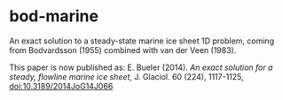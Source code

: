 bod-marine
==========

An exact solution to a steady-state marine ice sheet 1D problem, coming from Bodvardsson (1955) combined with van der Veen (1983).

This paper is now published as: E. Bueler (2014). _An exact solution for a steady, flowline marine ice sheet_, J. Glaciol. 60 (224), 1117-1125, [doi:10.3189/2014JoG14J066](http://dx.doi.org/10.3189/2014JoG14J066)
